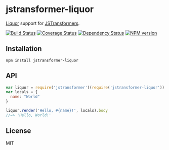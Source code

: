 # jstransformer-liquor

[Liquor](https://github.com/chjj/liquor) support for [JSTransformers](https://github.com/jstransformers).

[![Build Status](https://img.shields.io/travis/jstransformers/jstransformer-liquor/master.svg)](https://travis-ci.org/jstransformers/jstransformer-liquor)
[![Coverage Status](https://img.shields.io/coveralls/jstransformers/jstransformer-liquor/master.svg)](https://coveralls.io/r/jstransformers/jstransformer-liquor?branch=master)
[![Dependency Status](https://img.shields.io/david/jstransformers/jstransformer-liquor/master.svg)](http://david-dm.org/jstransformers/jstransformer-liquor)
[![NPM version](https://img.shields.io/npm/v/jstransformer-liquor.svg)](https://www.npmjs.org/package/jstransformer-liquor)

## Installation

    npm install jstransformer-liquor

## API

```js
var liquor = require('jstransformer')(require('jstransformer-liquor'))
var locals = {
  name: "World"
}

liquor.render('Hello, #{name}!', locals).body
//=> 'Hello, World!'
```

## License

MIT
